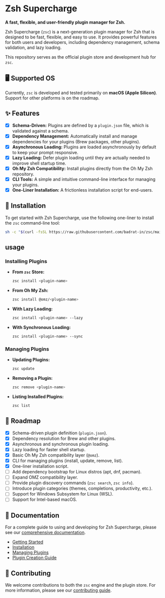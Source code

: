 # Zsh Supercharge

**A fast, flexible, and user-friendly plugin manager for Zsh.**

Zsh Supercharge (`zsc`) is a next-generation plugin manager for Zsh that is designed to be fast, flexible, and easy to use. It provides powerful features for both users and developers, including dependency management, schema validation, and lazy loading.

This repository serves as the official plugin store and development hub for `zsc`.

## 🖥️ Supported OS

Currently, `zsc` is developed and tested primarily on **macOS (Apple Silicon)**. Support for other platforms is on the roadmap.

## ✨ Features

-   [x] **Schema-Driven:** Plugins are defined by a `plugin.json` file, which is validated against a schema.
-   [x] **Dependency Management:** Automatically install and manage dependencies for your plugins (Brew packages, other plugins).
-   [x] **Asynchronous Loading:** Plugins are loaded asynchronously by default to keep your prompt responsive.
-   [x] **Lazy Loading:** Defer plugin loading until they are actually needed to improve shell startup time.
-   [x] **Oh My Zsh Compatibility:** Install plugins directly from the Oh My Zsh repository.
-   [x] **CLI Tools:** A simple and intuitive command-line interface for managing your plugins.
-   [x] **One-Liner Installation:** A frictionless installation script for end-users.

## 🚀 Installation

To get started with Zsh Supercharge, use the following one-liner to install the `zsc` command-line tool:

```bash
sh -c "$(curl -fsSL https://raw.githubusercontent.com/badrat-in/zsc/main/install.sh)"
```

##  usage

### Installing Plugins

-   **From `zsc` Store:**
    ```sh
    zsc install <plugin-name>
    ```
-   **From Oh My Zsh:**
    ```sh
    zsc install @omz/<plugin-name>
    ```
-   **With Lazy Loading:**
    ```sh
    zsc install <plugin-name> --lazy
    ```
-   **With Synchronous Loading:**
    ```sh
    zsc install <plugin-name> --sync
    ```

### Managing Plugins

-   **Updating Plugins:**
    ```sh
    zsc update
    ```
-   **Removing a Plugin:**
    ```sh
    zsc remove <plugin-name>
    ```
-   **Listing Installed Plugins:**
    ```sh
    zsc list
    ```

## 📌 Roadmap

-   [x] Schema-driven plugin definition (`plugin.json`).
-   [x] Dependency resolution for Brew and other plugins.
-   [x] Asynchronous and synchronous plugin loading.
-   [x] Lazy loading for faster shell startup.
-   [x] Basic Oh My Zsh compatibility layer (`@omz`).
-   [x] CLI for managing plugins (install, update, remove, list).
-   [x] One-liner installation script.
-   [ ] Add dependency bootstrap for Linux distros (apt, dnf, pacman).
-   [ ] Expand OMZ compatibility layer.
-   [ ] Provide plugin discovery commands (`zsc search`, `zsc info`).
-   [ ] Introduce plugin categories (themes, completions, productivity, etc.).
-   [ ] Support for Windows Subsystem for Linux (WSL).
-   [ ] Support for Intel-based macOS.

## 📖 Documentation

For a complete guide to using and developing for Zsh Supercharge, please see our [comprehensive documentation](./docs/index.md).

-   [Getting Started](./docs/getting-started/what-is-zsc.md)
-   [Installation](./docs/getting-started/installation.md)
-   [Managing Plugins](./docs/usage/managing-plugins.md)
-   [Plugin Creation Guide](./docs/for-developers/plugin-creation.md)

## 🤝 Contributing

We welcome contributions to both the `zsc` engine and the plugin store. For more information, please see our [contributing guide](./docs/for-developers/contributing.md).